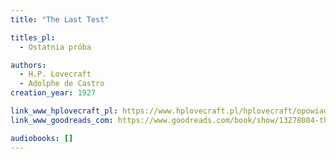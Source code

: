 ```yaml
---
title: "The Last Test"

titles_pl:
  - Ostatnia próba

authors:
  - H.P. Lovecraft
  - Adolphe de Castro
creation_year: 1927

link_www_hplovecraft_pl: https://www.hplovecraft.pl/hplovecraft/opowiadania-nowele-powiesci/the-last-test/
link_www_goodreads_com: https://www.goodreads.com/book/show/13278084-the-last-test

audiobooks: []
---
```


